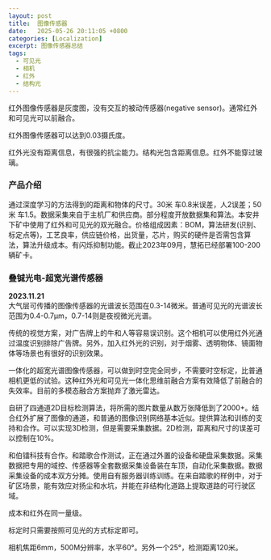 ```yaml
---
layout: post
title:  图像传感器
date:   2025-05-26 20:11:05 +0800
categories: [Localization]
excerpt: 图像传感器总结
tags:
  - 可见光
  - 相机
  - 红外
  - 结构光
---
```




红外图像传感器是灰度图，没有交互的被动传感器(negative sensor)。通常红外和可见光可以前融合。

红外图像传感器可以达到0.03摄氏度。


红外光没有距离信息，有很强的抗尘能力。结构光包含距离信息。红外不能穿过玻璃。

### 产品介绍
通过深度学习的方法得到的距离和物体的尺寸。30米 车0.8米误差，人2误差；50米 车1.5。数据采集来自于主机厂和供应商。部分程度开放数据集和算法。本安井下矿中使用了红外和可见光的双光融合。价格组成因素：BOM，算法研发(识别、标定点等)，工艺良率，供应链价格，出货量，芯片，购买的硬件是否需包含算法，算法升级成本。有闪烁抑制功能。截止2023年09月，慧拓已经部署100-200辆矿卡。 


### 叠铖光电-超宽光谱传感器
**2023.11.21**  
大气层可传播的图像传感器的光谱波长范围在0.3-14微米。普通可见光的光谱波长范围为0.4-0.7μm，0.7-14则是夜视微光光谱。

传统的视觉方案，对广告牌上的牛和人等容易误识别。这个相机可以使用红外光通过温度识别排除广告牌。另外，加入红外光的识别，对于烟雾、透明物体、镜面物体等场景也有很好的识别效果。

一体化的超宽光谱图像传感器，可以做到时空完全同步，不需要时空标定，比普通相机更低的试验。这种红外光和可见光一体化思维前融合方案有效降低了前融合的失效率。目前的多模态融合方案抛弃了激光雷达。

自研了四通道2D目标检测算法，将所需的图片数量从数万张降低到了2000+。结合红外扩展了图像的通道，和普通的图像识别网络基本近似。提供算法和训练的支持和合作。可以实现3D检测，但是需要采集数据。2D检测，距离和尺寸的误差可以控制在10%。

和伯镭科技有合作。和踏歌合作测试，正在通过外置的设备和硬盘采集数据。采集数据把专用的域控、传感器等全套数据采集设备装在车顶，自动化采集数据。数据采集设备的成本双方分摊。使用自有服务器训练训练。在来自踏歌的样例中，对于矿区场景，能有效应对扬尘和水坑，并能在非结构化道路上提取道路的可行驶区域。

成本和红外在同一量级。

标定时只需要按照可见光的方式标定即可。

相机焦距6mm，500M分辨率，水平60°。另外一个25°，检测距离120米。
